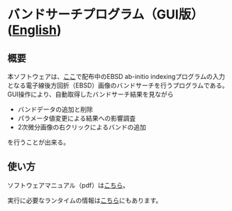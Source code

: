 # バンドサーチプログラム（GUI版）([English](https://github.com/rtomiyasu/EBSDBandSearch_GUI/blob/master/README_eng.md))
## 概要
本ソフトウェアは、[ここ](https://github.com/rtomiyasu/BandSearch)で配布中のEBSD ab-initio indexingプログラムの入力となる電子線後方回折（EBSD）画像のバンドサーチを行うプログラムである。GUI操作により、自動取得したバンドサーチ結果を見ながら
- バンドデータの追加と削除
- パラメータ値変更による結果への影響調査
- 2次微分画像の右クリックによるバンドの追加

を行うことが出来る。
## 使い方
ソフトウェアマニュアル（pdf）は[こちら](https://github.com/rtomiyasu/EBSDBandSearch_GUI/blob/master/doc/manual.pdf)。

実行に必要なランタイムの情報は[こちら](https://github.com/rtomiyasu/EBSDBandSearch_GUI/blob/master/runtime/README.txt)にもあります。
